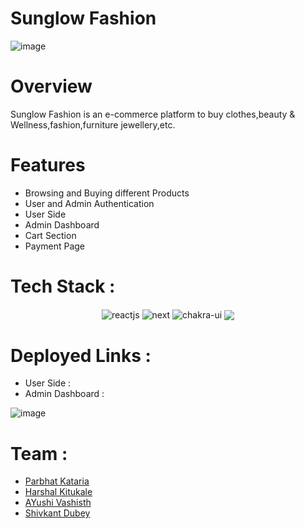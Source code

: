 # Sunglow Fashion

![image](https://www.linkpicture.com/q/logo_684.png)

# Overview
 Sunglow Fashion is an e-commerce platform to buy clothes,beauty & Wellness,fashion,furniture jewellery,etc.
 
# Features
<ul><li>Browsing and Buying different Products</li>
<li>User and Admin Authentication</li>
<li>User Side</li>
<li>Admin Dashboard</li>
<li>Cart Section</li>
<li>Payment Page</li></ul>


# Tech Stack :
 <div align='center'>
 <img src="https://img.shields.io/badge/React-20232A?style=for-the-badge&logo=react&logoColor=61DAFB"  align="center" alt="reactjs" />
  <img src='https://img.shields.io/badge/Next-black?style=for-the-badge&logo=next.js&logoColor=white' align='center' alt='next' />
   <img src = "https://img.shields.io/badge/chakra ui-%234ED1C5.svg?style=for-the-badge&logo=chakraui&logoColor=white" align="center" alt="chakra-ui"/>
    <img src="https://img.shields.io/badge/Firebase-039BE5?style=for-the-badge&logo=Firebase&logoColor=white" align='center' />
 </div>

# Deployed Links : 
<ul><li>User Side : </li>
<li>Admin Dashboard : </li></ul>

![image](https://www.linkpicture.com/q/web-capture.png)

# Team :
<ul>
<li><a href='https://github.com/ParbhatKataria1'>Parbhat Kataria</a></li>
<li><a href='https://github.com/harshal-kitukale'>Harshal Kitukale</a></li>
<li><a href='https://github.com/AyushiVashisth'>AYushi Vashisth</a></li>
<li><a href='https://github.com/skd0394'>Shivkant Dubey</a></li>
</ul>


